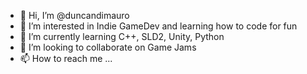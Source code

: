 - 👋 Hi, I’m @duncandimauro
- 👀 I’m interested in Indie GameDev and learning how to code for fun
- 🌱 I’m currently learning C++, SLD2, Unity, Python
- 💞️ I’m looking to collaborate on Game Jams
- 📫 How to reach me ...

<!---
duncandimauro/duncandimauro is a ✨ special ✨ repository because its `README.md` (this file) appears on your GitHub profile.
You can click the Preview link to take a look at your changes.
--->
